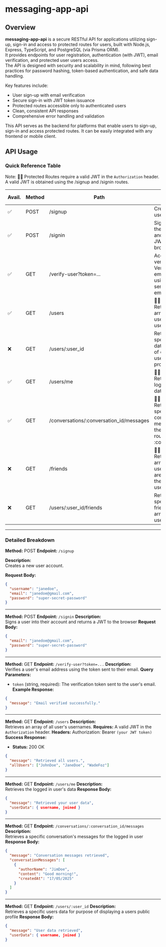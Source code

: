# messaging-app-api

## Overview

**messaging-app-api** is a secure RESTful API for applications utilizing sign-up, sign-in and access to protected routes for users, built with Node.js, Express, TypeScript, and PostgreSQL (via Prisma ORM).  
It provides endpoints for user registration, authentication (with JWT), email verification, and protected user users access.  
The API is designed with security and scalability in mind, following best practices for password hashing, token-based authentication, and safe data handling.

Key features include:

- User sign-up with email verification
- Secure sign-in with JWT token issuance
- Protected routes accessible only to authenticated users
- Clean, consistent API responses
- Comprehensive error handling and validation

This API serves as the backend for platforms that enable users to sign-up, sign-in and access protected routes. It can be easily integrated with any frontend or mobile client.

## API Usage

### Quick Reference Table

Note: 👮🏼 Protected Routes require a valid JWT in the `Authorization` header. A valid JWT is obtained using the /signup and /signin routes.

| Avail. | Method | Path                                     | Action / Resource                                                                                              |
| ------ | ------ | ---------------------------------------- | -------------------------------------------------------------------------------------------------------------- |
| ✅     | POST   | /signup                                  | Creates a new user account                                                                                     |
| ✅     | POST   | /signin                                  | Signs a user into their account and returns a JWT to the browser                                               |
| ✅     | GET    | /verify-user?token=...                   | Account email verification - Verifies a user's email address using the token sent to their email.              |
| ✅     | GET    | /users                                   | 👮🏼 Protected: Retrieves an array of all user's usernames                                                       |
| ❌     | GET    | /users/:user_id                          | Retrieves a specific users data for purpose of displaying a users public profile                               |
| ✅     | GET    | /users/me                                | 👮🏼 Protected: Retrieves the logged in user's data                                                              |
| ✅     | GET    | /conversations/:conversation_id/messages | 👮🏼 Protected: Retrieves a specific conversation's messages for the id in the route parameter :conversation_id. |
| ❌     | GET    | /friends                                 | 👮🏼 Protected: Retrieves an array of usernames that are friends of the logged in user                           |
| ❌     | GET    | /users/:user_id/friends                  | Retrieves a specific users friends as an array of usernames                                                    |

---

### Detailed Breakdown

**Method:** POST
**Endpoint:** `/signup`

**Description:**  
Creates a new user account.

**Request Body:**

```json
{
  "username": "janedoe",
  "email": "janedoe@gmail.com",
  "password": "super-secret-password"
}
```

---

**Method:** POST
**Endpoint:** `/signin`
**Description:**  
Signs a user into their account and returns a JWT to the browser
**Request Body:**

```json
{
  "email": "janedoe@gmail.com",
  "password": "super-secret-password"
}
```

---

**Method:** GET
**Endpoint:** `/verify-user?token=...`
**Description:**  
Verifies a user's email address using the token sent to their email.
**Query Parameters:**

- `token` (string, required): The verification token sent to the user's email.
  **Example Response:**

```json
{
  "message": "Email verified successfully."
}
```

---

**Method:** GET
**Endpoint:** `/users`
**Description:**  
Retrieves an array of all user's usernames.
**Requires:**
A valid JWT in the `Authorization` header.
**Headers:**
Authorization: Bearer `(your JWT token)`
**Success Response:**

- **Status:** 200 OK

```json
{
  "message": "Retrieved all users.",
  "allUsers": ["JohnDoe", "JaneDoe", "WadeFoz"]
}
```

---

**Method:** GET
**Endpoint:** `/users/me`
**Description:**  
Retrieves the logged in user's data
**Response Body:**

```json
{
  "message": "Retrieved your user data",
  "userData": { username, joined }
}
```

---

**Method:** GET
**Endpoint:** `/conversations/:conversation_id/messages`
**Description:**  
Retrieves a specific conversation's messages for the logged in user
**Response Body:**

```json
{
  "message": "Conversation messages retrieved",
  "conversationMessages": [
    {
      "authorName": "JimDoe",
      "content": "Good morning!",
      "createdAt": "17/05/2025"
    }
  ]
}
```

---

**Method:** GET
**Endpoint:** `/users/:user_id`
**Description:**  
Retrieves a specific users data for purpose of displaying a users public profile
**Response Body:**

```json
{
  "message": "User data retrieved",
  "userData": { username, joined }
}
```
